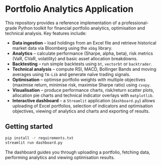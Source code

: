 # Portfolio Analytics Application

This repository provides a reference implementation of a professional-grade
Python toolkit for financial portfolio analytics, optimisation and technical
analysis. Key features include:

* **Data ingestion** – load holdings from an Excel file and retrieve
  historical market data via Bloomberg using the `xbbg` library.
* **Analytics** – calculate performance (Sharpe, alpha, beta), risk metrics
  (VaR, CVaR, volatility) and basic asset allocation breakdowns.
* **Backtesting** – run simple backtests using `bt`, `vectorbt` or
  `backtrader`.
* **Technical analysis** – compute RSI, MACD, Bollinger Bands and moving
  averages using `TA-Lib` and generate naïve trading signals.
* **Optimisation** – optimise portfolio weights with multiple objectives
  (maximise return, minimise risk, maximise Sharpe ratio) using `cvxpy`.
* **Visualisation** – produce performance charts, risk/return scatter plots,
  allocation pie charts and technical indicator overlays with `matplotlib`.
* **Interactive dashboard** – a `Streamlit` application (`dashboard.py`) allows
  uploading of Excel portfolios, selection of indicators and optimisation
  objectives, viewing of analytics and charts and exporting of results.

## Getting started

```bash
pip install -r requirements.txt
streamlit run dashboard.py
```

The dashboard guides you through uploading a portfolio, fetching data,
performing analytics and viewing optimisation results.
